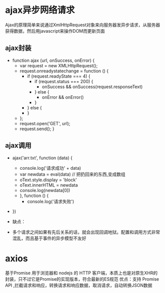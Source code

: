 # ajax异步网络请求 
Ajax的原理简单来说通过XmlHttpRequest对象来向服务器发异步请求，从服务器获得数据，然后用javascript来操作DOM而更新页面

## ajax封装
- function ajax (url, onSuccess, onError) {
  - var request = new XMLHttpRequest();  
  - request.onreadystatechange = function () {
    - if (request.readyState === 4) {
      - if (request.status === 200) {
        - onSuccess && onSuccess(request.responseText)
      - } else {
        - onError && onError()
      - }
    - } else {
    - }
  - };
  - request.open('GET', url);
  - request.send();
}
## ajax调用
 - ajax('arr.txt', function (data) {
      - console.log('请求成功' + data)
      - var newdata = eval(data)  // 把扔回来的东西,变成数组
      -  oText.style.display = 'block'
      - oText.innerHTML = newdata
      - console.log(newdata[0])
   - }, function () {
        - console.log('请求失败')
-  })

- 缺点：
- 多个请求之间如果有先后关系的话，就会出现回调地狱。配置和调用方式非常混乱，而且基于事件的异步模型不友好

# axios
基于Promise 用于浏览器和 nodejs 的 HTTP 客户端，本质上也是对原生XHR的封装，只不过它是Promise的实现版本，符合最新的ES规范
优点：支持 Promise API ,拦截请求和响应，转换请求和响应数据，取消请求，自动转换JSON数据



